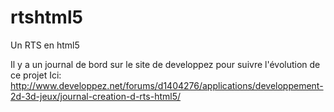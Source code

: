 rtshtml5
========

Un RTS en html5

Il y a un journal de bord sur le site de developpez pour suivre l'évolution de ce projet
Ici: http://www.developpez.net/forums/d1404276/applications/developpement-2d-3d-jeux/journal-creation-d-rts-html5/
